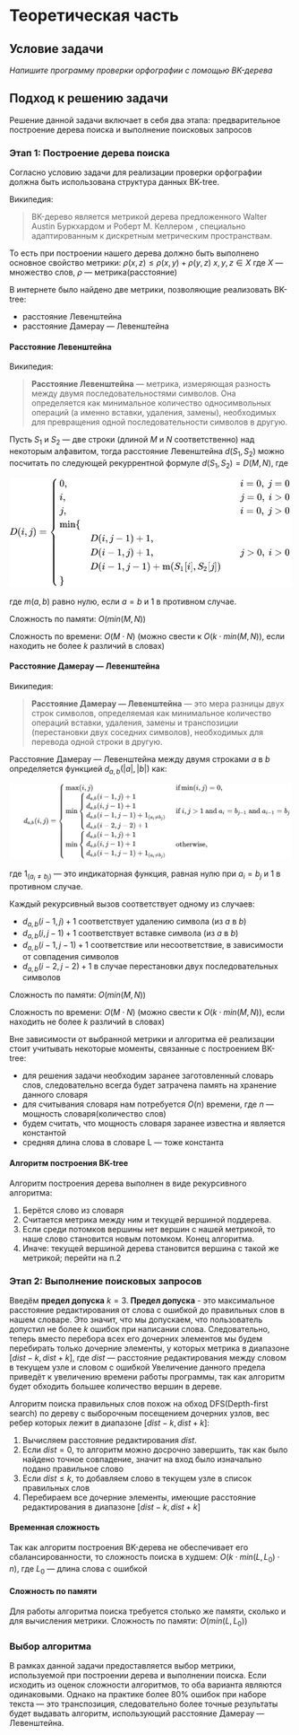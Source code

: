 # Теоретическая часть
## Условие задачи

*Напишите программу проверки орфографии с помощью BK-дерева*
## Подход к решению задачи

Решение данной задачи включает в себя два этапа: предварительное построение дерева поиска и выполнение поисковых запросов

### Этап 1: Построение дерева поиска
Согласно условию задачи для реализации проверки орфографии должна быть использована структура данных BK-tree.

Википедия:
> BK-дерево является метрикой дерева предложенного Walter Austin Буркхардом и Роберт М. Келлером , специально адаптированным к дискретным метрическим пространствам.


То есть при построении нашего дерева должно быть выполнено основное свойство метрики: 
$`\rho(x,z)\leqslant\rho(x,y)+\rho(y,z)`$
$`x,y,z \in X`$
где $`X`$ — множество слов, $`\rho`$ — метрика(расстояние)

В интернете было найдено две метрики, позволяющие реализовать BK-tree:
 - расстояние Левенштейна
 - расстояние Дамерау — Левенштейна
#### Расстояние Левенштейна
Википедия:
> **Расстояние Левенштейна**  — метрика, измеряющая разность между двумя последовательностями символов. Она определяется как минимальное количество односимвольных операций (а именно вставки, удаления, замены), необходимых для превращения одной последовательности символов в другую.

Пусть $`S_1`$ и $`S_2`$ — две строки (длиной $`M`$ и $`N`$ соответственно) над некоторым алфавитом, тогда расстояние Левенштейна $`d(S_1,S_2)`$ можно посчитать по следующей рекуррентной формуле $`d(S_1,S_2)=D(M,N)`$, где

![](source/img/levenshtein.svg)

где $`m(a,b)`$ равно нулю, если $`a=b`$ и 1 в противном случае.

Сложность по памяти: $`O(min(M,N))`$

Сложность по времени: $`O(M\cdot N)`$ (можно свести к $`O(k\cdot min(M, N))`$, если находить не более $`k`$ различий в словах)


#### Расстояние Дамерау — Левенштейна
Википедия:
> **Расстояние Дамерау — Левенштейна** — это мера разницы двух строк символов, определяемая как минимальное количество операций вставки, удаления, замены и транспозиции (перестановки двух соседних символов), необходимых для перевода одной строки в другую.


Расстояние Дамерау — Левенштейна между двумя строками $`a`$ в $`b`$ определяется функцией $`d_{a,b}(|a|,|b|)`$ как:

![](source/img/damerau-levensthein.svg)

где $`1_{(a_i \ne b_j)}`$ — это индикаторная функция, равная нулю при $`a_i = b_j`$  и 1 в противном случае.

Каждый рекурсивный вызов соответствует одному из случаев:

 - $`d_{a,b}(i-1,j)+1`$ соответствует удалению символа (из $`a`$ в $`b`$)
 - $`d_{a,b}(i,j-1)+1`$ соответствует вставке символа (из $`a`$ в $`b`$)
 - $`d_{a,b}(i-1,j-1)+1`$ соответствие или несоответствие, в зависимости от совпадения символов
 - $`d_{a,b}(i-2,j-2)+1`$ в случае перестановки двух последовательных символов

Сложность по памяти: $`O(min(M,N))`$

Сложность по времени: $`O(M\cdot N)`$ (можно свести к $`O(k\cdot min(M, N))`$, если находить не более $`k`$ различий в словах)

Вне зависимости от выбранной метрики и алгоритма её реализации стоит учитывать некоторые моменты, связанные с построением BK-tree:
 - для решения задачи необходим заранее заготовленный словарь слов, следовательно всегда будет затрачена память на хранение данного словаря
 - для считывания словаря нам потребуется $`O(n)`$ времени, где $`n`$ — мощность словаря(количество слов)
 - будем считать, что мощность словаря заранее известна и является константой
 - средняя длина слова в словаре L — тоже константа


#### Алгоритм построения BK-tree
Алгоритм построения дерева выполнен в виде рекурсивного алгоритма:
 1. Берётся слово из словаря
 2. Считается метрика между ним и текущей вершиной поддерева.  
 3. Если среди потомков вершины нет вершин с нашей метрикой, то наше слово становится новым потомком. Конец алгоритма.
 4. Иначе: текущей вершиной дерева становится вершина с такой же метрикой; перейти на п.2 




### Этап 2: Выполнение поисковых запросов

Введём **предел допуска** $`k=3`$. 
**Предел допуска** - это максимальное расстояние редактирования от слова с ошибкой до правильных слов в нашем словаре. Это значит, что мы допускаем, что пользователь допустил не более $`k`$ ошибок при написании слова. Следовательно, теперь вместо перебора всех его дочерних элементов мы будем перебирать только дочерние элементы, у которых метрика в диапазоне  $`[dist-k, dist + k]`$, где $`dist`$ — расстояние редактирования между словом в текущем узле и словом с ошибкой
Увеличение данного предела приведёт к увеличению времени работы программы, так как алгоритм будет обходить большее количество вершин в дереве.

Алгоритм поиска правильных слов похож на обход DFS(Depth-first search) по дереву с выборочным посещением дочерних узлов, вес ребер которых лежит в диапазоне $`[dist-k, dist + k]`$:
 1. Вычисляем расстояние редактирования $`dist`$. 
 2. Если $`dist=0`$, то алгоритм можно досрочно завершить, так как было найдено точное совпадение, значит на вход было изначально подано правильное слово
 3. Если $`dist\leqslant k`$, то добавляем слово в текущем узле в список правильных слов
 4. Перебираем все дочерние элементы, имеющие расстояние редактирования в диапазоне $`[dist-k, dist + k]`$


#### Временная сложность
Так как алгоритм построения BK-дерева не обеспечивает его сбалансированности, то сложность поиска в худшем: $`O(k\cdot min(L,L_0)\cdot n)`$, где $`L_0`$ — длина слова с ошибкой

#### Сложность по памяти
Для работы алгоритма поиска требуется столько же памяти, сколько и для вычисления метрики.
Сложность по памяти: $`O(min(L,L_0))`$
### Выбор алгоритма
В рамках данной задачи предоставляется выбор метрики, используемой при построении дерева и выполнении поиска. 
Если исходить из оценок сложности алгоритмов, то оба варианта являются одинаковыми. Однако на практике более 80% ошибок при наборе текста — это транспозиция, следовательно более точные результаты будет выдавать алгоритм, использующий расстояние Дамерау — Левенштейна.

